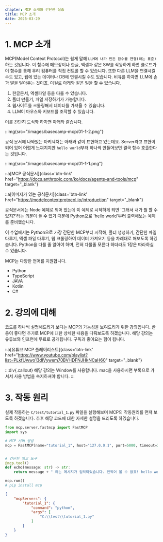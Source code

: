 ```yaml
---
chapter: MCP 소개와 간단한 실습
title: MCP 소개
date: 2025-03-29
---
```


# 1. MCP 소개

MCP(Model Context Protocol)는 쉽게 말해 `LLM에 내가 만든 함수를 연결(하는 표준)`하는 것입니다. 이 함수에 메모장이나 한글, 엑셀과 같은 SW를 작동하게 하면 클로드가 이 함수를 통해 우리 컴퓨터를 직접 컨트롤 할 수 있습니다. 또한 다른 LLM을 연결시킬 수도 있고, 웹에 있는 데이터나 DB에 연결시킬 수도 있습니다. 비유를 하자면 LLM에 손과 발을 달아주는 것이죠. 이걸로 아래와 같은 일을 할 수 있습니다.

1. 한글문서, 엑셀파일 등을 다룰 수 있습니다.
2. 폴더 만들기, 파일 저장하기가 가능합니다.
3. 웹사이트를 크롤링해서 데이터를 가져올 수 있습니다.
4. LLM이 마우스와 키보드를 조작할 수 있습니다.

이를 간단히 도식화 하자면 아래와 같습니다.

::img{src="/images/basecamp-mcp/01-1-2.png"}

공식 문서에 나와있는 아키텍처는 아래와 같이 표현하고 있는데요. Server라고 표현이 되어 있어 어렵게 느껴지지만 `hello world`부터 하나씩 만들어보면 결국 함수 호출한다는 것입니다.

::img{src="/images/basecamp-mcp/01-1-1.png"}

::a[MCP 공식문서]{class='btn-link' href="https://docs.anthropic.com/ko/docs/agents-and-tools/mcp" target="\_blank"}

::a[이미지가 있는 공식문서]{class='btn-link' href="https://modelcontextprotocol.io/introduction" target="\_blank"}

공식문서에는 Node 예제로 되어 있는데 이 예제로 시작하게 되면 '그래서 내가 뭘 할 수 있지?'라는 의문이 들 수 있기 때문에 Python으로 'hello world'부터 출력해보는 예제를 준비했습니다.

이 수업에서는 Python으로 가장 간단한 MCP부터 시작해, 폴더 생성하기, 간단한 파일 다루기, 엑셀 파일 다루기, 웹 크롤링하여 데이터 가져오기 등을 차례대로 해보도록 하겠습니다. Python을 다룰 줄 알아야 하며, 전혀 다룰줄 모른다 하더라도 1장은 따라하실 수 있습니다.

MCP는 다양한 언어를 지원합니다.

* Python
* TypeScript
* JAVA
* Kotlin
* C#

# 2. 강의에 대해

코드를 하나씩 설명해드리기 보다는 MCP의 가능성을 보여드리기 위한 강의입니다. 반응이 좋다면 추가로 MCP에 대한 상세한 내용을 다뤄보도록 하겠습니다. 해당 강의는 유튜브와 인프런에 무료로 공개됩니다. 구독과 좋아요는 힘이 됩니다.

::a[유튜브 MCP 플레이리스트]{class='btn-link' href="https://www.youtube.com/playlist?list=PLkfUwwo13dlVywem70BVHDFNJHkNCaH60" target="\_blank"}

:::div{.callout}
해당 강의는 Window를 사용합니다. mac을 사용하시면 부록으로 가셔서 사용 방법을 숙지하셔야 합니다.
:::

# 3. 작동 원리

실제 작동하는 `C/test/tutorial_1.py` 파일을 실행해보며 MCP의 작동원리를 먼저 보도록 하겠습니다. 추후 해당 코드에 대한 자세한 설명을 드리도록 하겠습니다.

```python
from mcp.server.fastmcp import FastMCP
import sys

# MCP 서버 생성
mcp = FastMCP(name="tutorial_1", host="127.0.0.1", port=5000, timeout=30)


# 간단한 에코 도구
@mcp.tool()
def echo(message: str) -> str:
    return message + " 라는 메시지가 입력되었습니다. 안찍어 볼 수 없죠! hello world!"

mcp.run()
# pip install mcp
```

```json
{
    "mcpServers": {
        "tutorial_1": {
            "command": "python",
            "args": [
                "C:\\test\\tutorial_1.py"
            ]
        }
    }
}
```